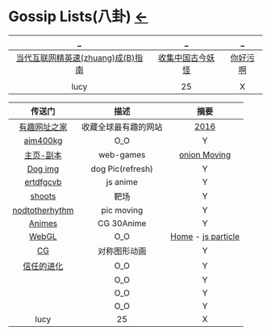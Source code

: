 # Gossip Lists(八卦)  [←](../index.md)

| _ | _ | _ |
|:---:|:---:|:---:|
| [当代互联网精英速(zhuang)成(B)指南](https://mp.weixin.qq.com/s?__biz=MzA4NzQzNTg4Ng==&mid=2651729919&idx=1&sn=2e2356000489cb7b7d01235f29519e70&chksm=8bc3f0febcb479e8ff8ce9adb098dd70f91953b9eb44c8c48a39583e354214c0e21f44d03dc6&scene=21#wechat_redirect) | [收集中国古今妖怪](https://www.cbaigui.com/) | [你好污啊](https://www.nihaowua.com/) |
| []() | []() | []() |
| lucy | 25 | X |

| 传送门 | 描述 | 摘要 |
|:---:|:---:|:---:|
| [有趣网址之家](https://youquhome.com/) | 收藏全球最有趣的网站 | [2016](https://youquhome.com/3769/) |
| [aim400kg](https://aim400kg.com/) | O_O | Y |
| [主页-副本](https://christmasexperiments.com/) | web-games | [onion Moving](https://christmasexperiments.com/2017/07/locomotion/) |
| [Dog img](https://random.dog/) | dog Pic(refresh) | Y |
| [ertdfgcvb](https://ertdfgcvb.xyz/) | js anime | Y |
| [shoots](http://spray.training/) | 靶场 | Y |
| [nodtotherhythm](http://nodtotherhythm.com/make) | pic moving | Y |
| [Animes](http://species-in-pieces.com/#) | CG 30Anime | Y |
| [WebGL](http://www.spielzeugz.de/lab/) | O_O | [Home](http://www.spielzeugz.de/) - [js particle](http://www.spielzeugz.de/html5/liquid-particles-3D/) |
| [CG](http://weavesilk.com/) | 对称图形动画 | Y |
| [信任的进化](https://dccxi.com/trust/) | O_O | Y |
| []() | O_O | Y |
| []() | O_O | Y |
| []() | O_O | Y |
| lucy | 25 | X |
